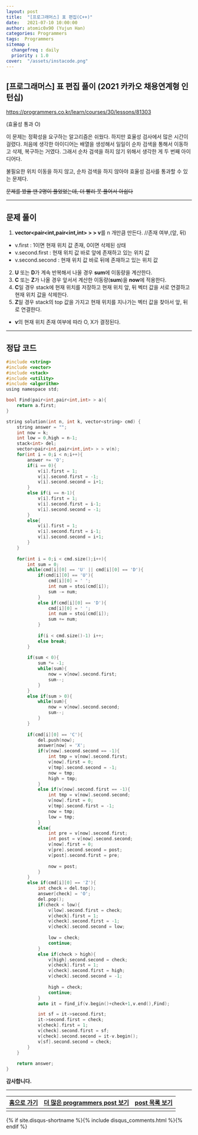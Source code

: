 ```yaml
---
layout: post
title:  "[프로그래머스] 표 편집(C++)"
date:   2021-07-10 10:00:00
author: atomic0x90 (Yujun Han)
categories: Programmers
tags:  Programmers
sitemap :
  changefreq : daily
  priority : 1.0
cover:  "/assets/instacode.png"
---
```


## [프로그래머스] 표 편집 풀이 (2021 카카오 채용연계형 인턴십)

<https://programmers.co.kr/learn/courses/30/lessons/81303>

(효율성 통과 O)

이 문제는 정확성을 요구하는 알고리즘은 쉬웠다. 하지만 효율성 검사에서 많은 시간이 걸렸다. 처음에 생각한 아이디어는 배열을 생성해서 일일이 순차 검색을 통해서 이동하고 삭제, 복구하는 거였다. 그래서 순차 검색을 하지 않기 위해서 생각한 게 두 번째 아이디어다.

불필요한 위치 이동을 하지 않고, 순차 검색을 하지 않아야 효율성 검사를 통과할 수 있는 문제다.

~~문제를 봤을 땐 2명이 풀었었는데, 더 빨리 못 풀어서 아쉽다~~

---

## 문제 풀이

1. **vector\<pair\<int,pair\<int,int\> \> \> v**를 n 개만큼 만든다. //존재 여부,(앞, 뒤)
  - v.first : 1이면 현재 위치 값 존재, 0이면 삭제된 상태
  - v.second.first : 현재 위치 값 바로 앞에 존재하고 있는 위치 값
  - v.second.second : 현재 위치 값 바로 뒤에 존재하고 있는 위치 값
2. **U** 또는 **D**가 계속 반복해서 나올 경우 **sum**에 이동량을 계산한다.
3. **C** 또는 **Z**가 나올 경우 앞서서 계산한 이동량(**sum**)을 **now**에 적용한다.
4. **C**일 경우 stack에 현재 위치를 저장하고 현재 위치 앞, 뒤 벡터 값을 서로 연결하고 현재 위치 값을 삭제한다.
5. **Z**일 경우 stack의 top 값을 가지고 현재 위치를 지나가는 벡터 값을 찾아서 앞, 뒤로 연결한다.

- **v**의 현재 위치 존재 여부에 따라 O, X가 결정된다.

---

## 정답 코드

```c
#include <string>
#include <vector>
#include <stack>
#include <utility>
#include <algorithm>
using namespace std;

bool Find(pair<int,pair<int,int> > a){
    return a.first;
}

string solution(int n, int k, vector<string> cmd) {
    string answer = "";
    int now = k;
    int low = 0,high = n-1;
    stack<int> del;
    vector<pair<int,pair<int,int> > > v(n);
    for(int i = 0;i < n;i++){
        answer += 'O';
        if(i == 0){
            v[i].first = 1;
            v[i].second.first = -1;
            v[i].second.second = i+1;
        }
        else if(i == n-1){
            v[i].first = 1;
            v[i].second.first = i-1;
            v[i].second.second = -1;
        }
        else{
            v[i].first = 1;
            v[i].second.first = i-1;
            v[i].second.second = i+1;
        }
    }
    
    for(int i = 0;i < cmd.size();i++){
        int sum = 0;
        while(cmd[i][0] == 'U' || cmd[i][0] == 'D'){
            if(cmd[i][0] == 'U'){
                cmd[i][0] = ' ';
                int num = stoi(cmd[i]);
                sum -= num;
            }
            else if(cmd[i][0] == 'D'){
                cmd[i][0] = ' ';
                int num = stoi(cmd[i]);
                sum += num;
            }
            
            if(i < cmd.size()-1) i++;
            else break;
        }
        
        if(sum < 0){
            sum *= -1;
            while(sum){
                now = v[now].second.first;
                sum--;
            }
        }
        else if(sum > 0){
            while(sum){
                now = v[now].second.second;
                sum--;
            }
        }
        
        if(cmd[i][0] == 'C'){
            del.push(now);
            answer[now] = 'X';
            if(v[now].second.second == -1){
                int tmp = v[now].second.first;
                v[now].first = 0;
                v[tmp].second.second = -1;
                now = tmp;
                high = tmp;
            }
            else if(v[now].second.first == -1){
                int tmp = v[now].second.second;
                v[now].first = 0;
                v[tmp].second.first = -1;
                now = tmp;
                low = tmp;
            }
            else{
                int pre = v[now].second.first;
                int post = v[now].second.second;
                v[now].first = 0;
                v[pre].second.second = post;
                v[post].second.first = pre;
    
                now = post;
            }
        }
        else if(cmd[i][0] == 'Z'){
            int check = del.top();
            answer[check] = 'O';
            del.pop();
            if(check < low){
                v[low].second.first = check;
                v[check].first = 1;
                v[check].second.first = -1;
                v[check].second.second = low;
                
                low = check;
                continue;
            }
            else if(check > high){
                v[high].second.second = check;
                v[check].first = 1;
                v[check].second.first = high;
                v[check].second.second = -1;
                
                high = check;
                continue;
            }
            auto it = find_if(v.begin()+check+1,v.end(),Find);

            int sf = it->second.first;
            it->second.first = check;
            v[check].first = 1;
            v[check].second.first = sf;
            v[check].second.second = it-v.begin();
            v[sf].second.second = check;
        }
    }
    
    return answer;
}
```

**감사합니다.**


---


[홈으로 가기][01]       |[더 많은 programmers post 보기][03]        |[post 목록 보기][02]
:------:                |:------:                               |:------:
                        |                                       |


[01]: https://atomic0x90.github.io/ "home"
[02]: https://atomic0x90.github.io/posts/ "posts"
[03]: https://atomic0x90.github.io/posts/#Programmers "programmers posts"

{% if site.disqus-shortname %}{% include disqus_comments.html %}{% endif %}

